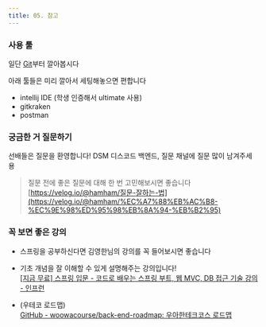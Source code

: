 ```yaml
---
title: 05. 참고
---
```


### 사용 툴

일단 [Git](https://subicura.com/git/guide/#git%E1%84%8B%E1%85%B4-%E1%84%90%E1%85%B3%E1%86%A8%E1%84%8C%E1%85%B5%E1%86%BC)부터 깔아봅시다

아래 툴들은 미리 깔아서 세팅해놓으면 편합니다

- intellij IDE (학생 인증해서 ultimate 사용)
- gitkraken
- postman

    
### 궁금한 거 질문하기
    
선배들은 질문을 환영합니다! DSM 디스코드 백엔드, 질문 채널에 질문 많이 남겨주세용
    
> 질문 전에 좋은 질문에 대해 한 번 고민해보시면 좋습니다<br/>
    [https://velog.io/@hamham/질문-잘하는-법](https://velog.io/@hamham/%EC%A7%88%EB%AC%B8-%EC%9E%98%ED%95%98%EB%8A%94-%EB%B2%95)


### 꼭 보면 좋은 강의

- 스프링을 공부하신다면 김영한님의 강의를 꼭 들어보시면 좋습니다
- 기초 개념을 잘 이해할 수 있게 설명해주는 강의입니다!<br/>
    [[지금 무료] 스프링 입문 - 코드로 배우는 스프링 부트, 웹 MVC, DB 접근 기술 강의 - 인프런](https://www.inflearn.com/course/스프링-입문-스프링부트/dashboard)

- (우테코 로드맵)<br/>
    [GitHub - woowacourse/back-end-roadmap: 우아한테크코스 로드맵](https://github.com/woowacourse/back-end-roadmap)
